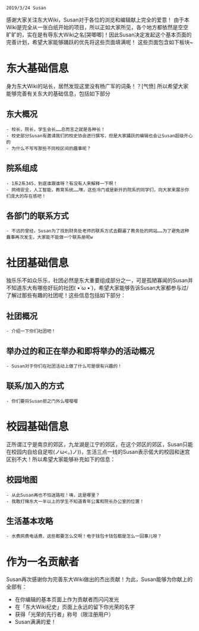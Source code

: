 <!-- TITLE: 东大Wiki 基本页面完善计划 -->
<!-- SUBTITLE: Wiki Basic Components -->
```
2019/3/24 Susan
```
感谢大家关注东大Wiki，Susan对于各位的浏览和编辑献上完全的爱意！
由于本Wiki是完全从一张白纸开始的项目，所以正如大家所见，各个地方都依然是空空旷旷的，实在是有辱东大Wiki之名[哭唧唧]！因此Susan决定发起这个基本页面的完善计划，希望大家能够踊跃的优先将这些页面填满呢！
这些页面包含如下板块~
# 东大基础信息
身为东大Wiki的站长，居然发现这里没有杨广军的词条！？[气愤] 所以希望大家能够完善有关东大的基础信息，包括如下部分
## 东大概况
    - 校长，院长，学生会长……总而言之就是各种长！
    - 校史部分Susan有邀请我们的校史协会进行撰写，但是大家踊跃的编辑也会让Susan超级开心的
    - 为什么不写写那些不同校区间的趣事呢？
## 院系组成
    - 1系2系345，到底谁跟谁呀？有没有人来解释一下啊！
    - 网络安全，人工智能，教育系统……嘿，这些冷门或是新开的院系的同学们，向大家来展示你们庞大的存在感吧！
## 各部门的联系方式
    - 不远的曾经，Susan为了找到财务处老师的联系方式去翻遍了教务处的网站……为了避免这种蠢事再次发生，大家能不能做一个联系册呢w
# 社团基础信息
独乐乐不如众乐乐，社团必然是东大重要组成部分之一，可是孤陋寡闻的Susan并不知道东大有哪些好玩的社团( •̀ ω •́ )，希望大家能够告诉Susan大家都参与过/了解过那些有趣的社团呢！这些信息包括如下部分：
## 社团概况
    - 介绍一下你们社团吧！
## 举办过的和正在举办和即将举办的活动概况
    - Susan对于你们在社团活动上做了什么可是很有兴趣的！
## 联系/加入的方式
    - 你们要将Susan拒之门外么嘤嘤嘤
# 校园基础信息
正所谓江宁是南京的郊区，九龙湖是江宁的郊区，在这个郊区的郊区，Susan只能在校园内自给自足啦(ノω<。)ノ))，生活三点一线的Susan表示偌大的校园和迷宫区别不大！所以希望大家能够补充如下的信息：
## 校园地图
    - 从此Susan再也不怕迷路啦！咦，这是哪里？
    - 我敢打赌东大一半以上的学生不知道青年公寓和院长办公室的位置！
## 生活基本攻略
    - 水费网费电话费，这些都要怎么交啊！电子钱包卡钱包都是怎么一回事儿呀？

# 作为一名贡献者
Susan再次感谢你为完善东大Wiki做出的杰出贡献！为此，Susan能够为你献上的全部有：
- 在你编辑的基本页面上作为贡献者而闪闪发光
- 在「东大Wiki纪史」页面上永远的留下你光荣的名字
- 获得「光荣的先行者」称号（限注册用户）
- Susan满满的爱！
